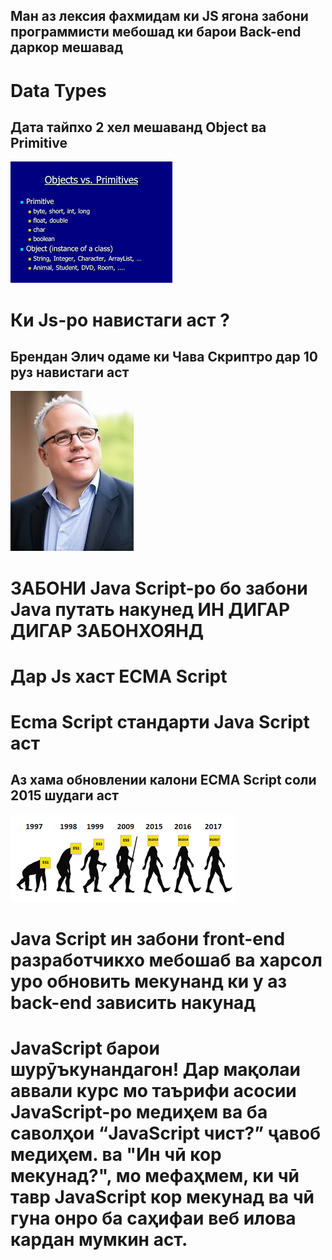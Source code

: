 ## Ман аз лексия фахмидам ки JS ягона забони программисти мебошад ки барои Back-end даркор мешавад 
# Data Types
## Дата тайпхо 2 хел мешаванд Object ва Primitive
![Alt text](./q3.png)
 
# Ки Js-ро навистаги аст ?
## Брендан Элич одаме ки Чава Скриптро дар 10 руз навистаги аст
![Alt text](./q8.jpeg)
# ЗАБОНИ Java Script-ро бо забони Java путать накунед ИН ДИГАР ДИГАР ЗАБОНХОЯНД
# Дар Js хаст ECMA Script
# Ecma Script стандарти Java Script  аст 
## Аз хама обновлении калони ECMA Script  соли 2015 шудаги аст
![Alt text](./q6.png)

#
#
#
#
#
# Java Script ин забони front-end разработчикхо мебошаб ва харсол уро обновить мекунанд ки у аз back-end зависить накунад
 #
 #
 #
 #
 # JavaScript барои шурӯъкунандагон! Дар мақолаи аввали курс мо таърифи асосии JavaScript-ро медиҳем ва ба саволҳои “JavaScript чист?” ҷавоб медиҳем. ва "Ин чӣ кор мекунад?", мо мефаҳмем, ки чӣ тавр JavaScript кор мекунад ва чӣ гуна онро ба саҳифаи веб илова кардан мумкин аст.
 
